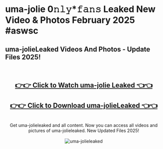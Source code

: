# uma-jolie 0𝚗𝚕𝚢*𝚏𝚊𝚗𝚜 Leaked New Video & Photos February 2025 #aswsc

<h2>uma-jolieLeaked Videos And Photos - Update Files 2025!</h2>
<br>
<div align="center">
<h2><a href="https://mediaupload.pro?title=uma-jolie&ref=11F" rel="nofollow">👉👉 Click to Watch uma-jolie Leaked 👈👈</a></h2>
<h2><a href="https://mediaupload.pro?title=uma-jolie&ref=11F" rel="nofollow">👉👉 Click to Download uma-jolieLeaked 👈👈</a></h2>
<br>
Get uma-jolieleaked and all content. Now you can access all videos and pictures of uma-jolieleaked. New Updated Files 2025!
<br>
<br>
<a href="https://mediaupload.pro?title=uma-jolie&ref=11F" rel="nofollow" data-target="animated-image.originalLink"><img src="https://i.ibb.co/Gkj2r4b/banner.png" alt="uma-jolieleaked" style="max-width: 100%; display: inline-block;" data-target="animated-image.originalImage"></a>
</div>
<br>

